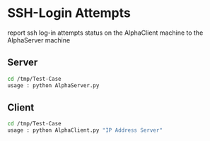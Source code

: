 # SSH-Login Attempts
report ssh log-in attempts status on the AlphaClient machine to the AlphaServer machine

## Server
```bash
cd /tmp/Test-Case
usage : python AlphaServer.py
```
## Client
```bash
cd /tmp/Test-Case
usage : python AlphaClient.py "IP Address Server"
```
